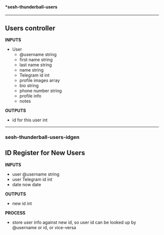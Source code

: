 #### *sesh-thunderball-users
---
## Users controller

**INPUTS**
 - User
   - @username          string
   - first name         string
   - last name          string
   - name               string
   - Telegram id        int
   - profile images     array
   - bio                string
   - phone number       string
   - profile info
   - notes

**OUTPUTS**
 - id for this user     int

---
### sesh-thunderball-users-idgen

## ID Register for New Users

**INPUTS**
 - user @username       string
 - user Telegram id     int
 - date now             date

**OUTPUTS**
 - new id               int

**PROCESS**
 -  store user info against new id, so user id
      can be looked up by @username or id, or
      vice-versa